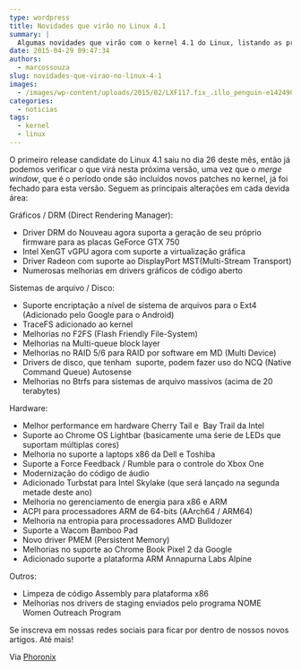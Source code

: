 ```yaml
---
type: wordpress
title: Novidades que virão no Linux 4.1
summary: |
  Algumas novidades que virão com o kernel 4.1 do Linux, listando as principais melhorias desta nova versão.
date: 2015-04-29 09:47:34
authors:
  - marcossouza
slug: novidades-que-virao-no-linux-4-1
images:
  - /images/wp-content/uploads/2015/02/LXF117.fix_.illo_penguin-e1424908179658.jpg
categories:
  - noticias
tags:
  - kernel
  - linux
---
```


O primeiro release candidate do Linux 4.1 saiu no dia 26 deste mês, então já podemos verificar o que virá nesta próxima versão, uma vez que o <em>merge window</em>, que é o período onde são incluídos novos patches no kernel, já foi fechado para esta versão. Seguem as principais alterações em cada devida área:

Gráficos / DRM (Direct Rendering Manager):
<ul>
	<li>Driver DRM do Nouveau agora suporta a geração de seu próprio firmware para as placas GeForce GTX 750</li>
	<li>Intel XenGT vGPU agora com suporte a virtualização gráfica</li>
	<li>Driver Radeon com suporte ao DisplayPort MST(Multi-Stream Transport)</li>
	<li>Numerosas melhorias em drivers gráficos de código aberto</li>
</ul>
Sistemas de arquivo / Disco:
<ul>
	<li>Suporte encriptação a nível de sistema de arquivos para o Ext4 (Adicionado pelo Google para o Android)</li>
	<li>TraceFS adicionado ao kernel</li>
	<li>Melhorias no F2FS (Flash Friendly File-System)</li>
	<li>Melhorias na Multi-queue block layer</li>
	<li>Melhorias no RAID 5/6 para RAID por software em MD (Multi Device)</li>
	<li>Drivers de disco, que tenham  suporte, podem fazer uso do NCQ (Native Command Queue) Autosense</li>
	<li>Melhorias no Btrfs para sistemas de arquivo massivos (acima de 20 terabytes)</li>
</ul>
Hardware:
<ul>
	<li>Melhor performance em hardware Cherry Tail e  Bay Trail da Intel</li>
	<li>Suporte ao Chrome OS Lightbar (basicamente uma śerie de LEDs que suportam múltiplas cores)</li>
	<li>Melhoria no suporte a laptops x86 da Dell e Toshiba</li>
	<li>Suporte a Force Feedback / Rumble para o controle do Xbox One</li>
	<li>Modernização do código de áudio</li>
	<li>Adicionado Turbstat para Intel Skylake (que será lançado na segunda metade deste ano)</li>
	<li>Melhoria no gerenciamento de energia para x86 e ARM</li>
	<li>ACPI para processadores ARM de 64-bits (AArch64 / ARM64)</li>
	<li>Melhoria na entropia para processadores AMD Bulldozer</li>
	<li>Suporte a Wacom Bamboo Pad</li>
	<li>Novo driver PMEM (Persistent Memory)</li>
	<li>Melhorias no suporte ao Chrome Book Pixel 2 da Google</li>
	<li>Adicionado suporte a plataforma ARM Annapurna Labs Alpine</li>
</ul>
Outros:
<ul>
	<li>Limpeza de código Assembly para plataforma x86</li>
	<li>Melhorias nos drivers de staging enviados pelo programa NOME Women Outreach Program</li>
</ul>
Se inscreva em nossas redes sociais para ficar por dentro de nossos novos artigos. Até mais!

Via <a href="http://www.phoronix.com/scan.php?page=news_item&amp;px=Linux-4.1-Kernel-Features" target="_blank">Phoronix</a>
